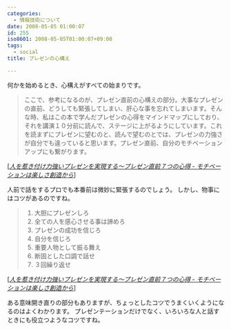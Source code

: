 ```yaml
---
categories:
  - 情報技術について
date: 2008-05-05 01:00:07
id: 255
iso8601: 2008-05-05T01:00:07+09:00
tags:
  - social
title: プレゼンの心構え

---
```


何かを始めるとき、心構えがすべての始まりです。

<blockquote cite="http://d.hatena.ne.jp/favre21/20080313" title="Source: 人を惹き付け力強いプレゼンを実現する～プレゼン直前７つの心得 - モチベーションは楽しさ創造から; Accessed Date: 5/5/2008" class="blockquote">
  <p>ここで、参考になるのが、プレゼン直前の心構えの部分。大事なプレゼンの直前、どうしても緊張してしまい、肝心な事を忘れてしまいます。そんな時、私はこの本で学んだプレゼンの心得をマインドマップにしており、それを講演１０分前に読んで、ステージに上がるようにしています。これを読まずにプレゼンに望むのと、読んで望むのとでは、プレゼンの力強さが自分でも違っていると思います。プレゼン直前、自分のモチベーションアップにも繋がります。</p>
</blockquote>
<div class="cite"> [<cite><a href="http://d.hatena.ne.jp/favre21/20080313">人を惹き付け力強いプレゼンを実現する～プレゼン直前７つの心得 - モチベーションは楽しさ創造から</a></cite>] </div>

人前で話をするプロでも本番前は微妙に緊張するのでしょう。
しかし、物事にはコツがあるのですね。

<blockquote cite="http://d.hatena.ne.jp/favre21/20080313" title="Source: 人を惹き付け力強いプレゼンを実現する～プレゼン直前７つの心得 - モチベーションは楽しさ創造から; Accessed Date: 5/4/2008" class="blockquote">
  <ol>
    <li>大胆にプレゼンしろ</li>
    <li>全ての人を感心させる事は諦めろ</li>
    <li>プレゼンの成功を信じろ</li>
    <li>自分を信じろ</li>
    <li>重要人物として振る舞え</li>
    <li>断固とした口調で話せ</li>
    <li>３回繰り返せ</li>
  </ol>
</blockquote>
<div class="cite"> [<cite><a href="http://d.hatena.ne.jp/favre21/20080313">人を惹き付け力強いプレゼンを実現する～プレゼン直前７つの心得 - モチベーションは楽しさ創造から</a></cite>] </div>

ある意味開き直りの部分もありますが、ちょっとしたコツでうまくいくようになるのはよくわかります。
プレゼンテーションだけでなく、いろいろな人と話すときにも役立つようなコツですね。
